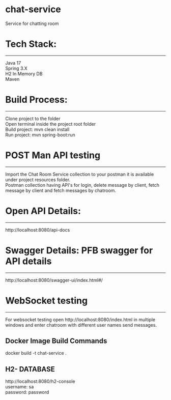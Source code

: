 # chat-service
Service for chatting room

# Tech Stack:
-----------
Java 17 <br>
Spring 3.X <br>
H2 In Memory DB <br>
Maven <br>

# Build Process:
---------------
Clone project to the folder <br>
Open terminal inside the project root folder <br>
Build project: mvn clean install <br>
Run project: mvn spring-boot:run  <br>

# POST Man  API testing
------------------------
Import the Chat Room Service collection to your postman it is available under project resources folder.<br>
Postman collection having API's for login, delete message by client, fetch message by client and fetch messages by chatroom.<br>

# Open API Details:
------------------
http://localhost:8080/api-docs <br>

# Swagger Details: PFB swagger for API details
----------------------------------------------
http://localhost:8080/swagger-ui/index.html#/ <br>

# WebSocket testing
-------------------
For websocket testing open http://localhost:8080/index.html in multiple windows and enter chatroom with different user names send messages.

Docker Image Build Commands
--------------------------
docker build -t chat-service .


H2- DATABASE
-------------
http://localhost:8080/h2-console <br>
username: sa <br>
password: password<br>
